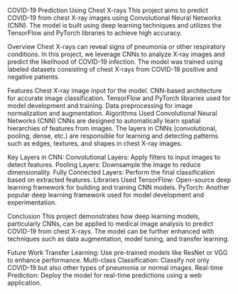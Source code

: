 COVID-19 Prediction Using Chest X-rays
This project aims to predict COVID-19 from chest X-ray images using Convolutional Neural Networks (CNN). The model is built using deep learning techniques and utilizes the TensorFlow and PyTorch libraries to achieve high accuracy.

Overview
Chest X-rays can reveal signs of pneumonia or other respiratory conditions. In this project, we leverage CNNs to analyze X-ray images and predict the likelihood of COVID-19 infection. The model was trained using labeled datasets consisting of chest X-rays from COVID-19 positive and negative patients.

Features
Chest X-ray image input for the model.
CNN-based architecture for accurate image classification.
TensorFlow and PyTorch libraries used for model development and training.
Data preprocessing for image normalization and augmentation.
Algorithms Used
Convolutional Neural Networks (CNN)
CNNs are designed to automatically learn spatial hierarchies of features from images. The layers in CNNs (convolutional, pooling, dense, etc.) are responsible for learning and detecting patterns such as edges, textures, and shapes in chest X-ray images.

Key Layers in CNN:
Convolutional Layers: Apply filters to input images to detect features.
Pooling Layers: Downsample the image to reduce dimensionality.
Fully Connected Layers: Perform the final classification based on extracted features.
Libraries Used
TensorFlow: Open-source deep learning framework for building and training CNN models.
PyTorch: Another popular deep learning framework used for model development and experimentation.

Conclusion
This project demonstrates how deep learning models, particularly CNNs, can be applied to medical image analysis to predict COVID-19 from chest X-rays. The model can be further enhanced with techniques such as data augmentation, model tuning, and transfer learning.

Future Work
Transfer Learning: Use pre-trained models like ResNet or VGG to enhance performance.
Multi-class Classification: Classify not only COVID-19 but also other types of pneumonia or normal images.
Real-time Prediction: Deploy the model for real-time predictions using a web application.
